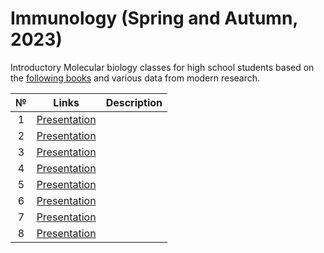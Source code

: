 # Immunology (Spring and Autumn, 2023)

Introductory Molecular biology classes for high school students based on the [following books](https://disk.yandex.ru/d/pT7b_Ny704gzDg) and various data from modern research. 

| № | Links | Description | 
| :-----: | :-----: | :----- | 
| 1 | [Presentation]() |  |
| 2 | [Presentation]() |  |
| 3 | [Presentation]() |  |
| 4 | [Presentation]() |  |
| 5 | [Presentation]() |  |
| 6 | [Presentation]() |  |
| 7 | [Presentation]() |  |
| 8 | [Presentation]() |  |
